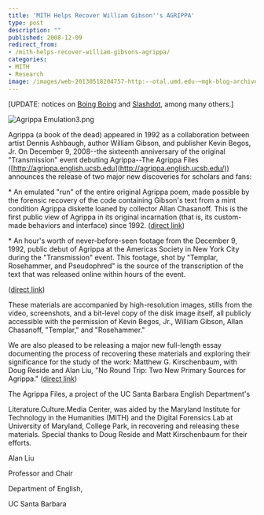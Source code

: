 ```yaml
---
title: 'MITH Helps Recover William Gibson''s AGRIPPA'
type: post
description: ""
published: 2008-12-09
redirect_from: 
- /mith-helps-recover-william-gibsons-agrippa/
categories:
- MITH
- Research
image: /images/web-20130518204757-http:--otal.umd.edu-~mgk-blog-archives-Agrippa%20Emulation3.png
---
```

\[UPDATE: notices on [Boing Boing](http://www.boingboing.net/2008/12/09/gibsons-selfdetructi.html) and [Slashdot](http://entertainment.slashdot.org/entertainment/08/12/10/0226239.shtml), among many others.]

![Agrippa Emulation3.png](/images/web-20130518204757-http:--otal.umd.edu-~mgk-blog-archives-Agrippa%20Emulation3.png)

Agrippa (a book of the dead) appeared in 1992 as a collaboration between artist Dennis Ashbaugh, author William Gibson, and publisher Kevin Begos, Jr. On December 9, 2008--the sixteenth anniversary of the original "Transmission" event debuting Agrippa--The Agrippa Files ([http://agrippa.english.ucsb.edu](http://agrippa.english.ucsb.edu/)) announces the release of two major new discoveries for scholars and fans:

\* An emulated "run" of the entire original Agrippa poem, made possible by the forensic recovery of the code containing Gibson's text from a mint condition Agrippa diskette loaned by collector Allan Chasanoff. This is the first public view of Agrippa in its original incarnation (that is, its custom-made behaviors and interface) since 1992. ([direct link](http://agrippa.english.ucsb.edu/category/the-book-subcategories/the-poem-running-in-emulation))

\* An hour's worth of never-before-seen footage from the December 9, 1992, public debut of Agrippa at the Americas Society in New York City during the "Transmission" event. This footage, shot by "Templar, Rosehammer, and Pseudophred" is the source of the transcription of the text that was released online within hours of the event.

([direct link](http://agrippa.english.ucsb.edu/category/documents-subcategories/the-hack))

These materials are accompanied by high-resolution images, stills from the video, screenshots, and a bit-level copy of the disk image itself, all publicly accessible with the permission of Kevin Begos, Jr., William Gibson, Allan Chasanoff, "Templar," and "Rosehammer."

We are also pleased to be releasing a major new full-length essay documenting the process of recovering these materials and exploring their significance for the study of the work: Matthew G. Kirschenbaum, with Doug Reside and Alan Liu, "No Round Trip: Two New Primary Sources for Agrippa." ([direct link](http://agrippa.english.ucsb.edu/kirschenbaum-matthew-g-with-doug-reside-and-alan-liu-no-round-trip-two-new-primary-sources-for-agrippa))

The Agrippa Files, a project of the UC Santa Barbara English Department's

Literature.Culture.Media Center, was aided by the Maryland Institute for Technology in the Humanities (MITH) and the Digital Forensics Lab at University of Maryland, College Park, in recovering and releasing these materials. Special thanks to Doug Reside and Matt Kirschenbaum for their efforts.

Alan Liu

Professor and Chair

Department of English,

UC Santa Barbara
